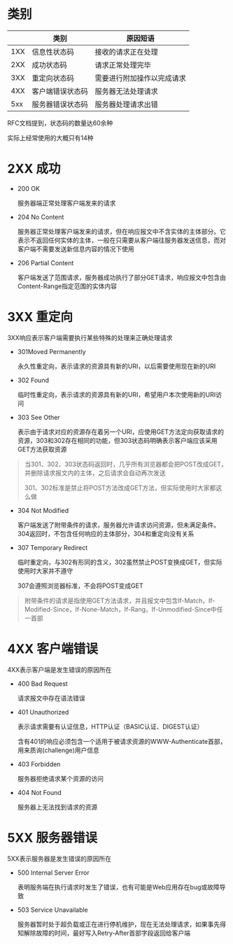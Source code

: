# 类别

|      | 类别             | 原因短语                   |
| ---- | ---------------- | -------------------------- |
| 1XX  | 信息性状态码     | 接收的请求正在处理         |
| 2XX  | 成功状态码       | 请求正常处理完毕           |
| 3XX  | 重定向状态码     | 需要进行附加操作以完成请求 |
| 4XX  | 客户端错误状态码 | 服务器无法处理请求         |
| 5xx  | 服务器错误状态码 | 服务器处理请求出错         |

RFC文档提到，状态码的数量达60余种

实际上经常使用的大概只有14种

# 2XX 成功

* 200 OK

  服务器端正常处理客户端发来的请求

* 204 No Content

  服务器正常处理客户端发来的请求，但在响应报文中不含实体的主体部分。它表示不返回任何实体的主体，一般在只需要从客户端往服务器发送信息，而对客户端不需要发送新信息内容的情况下使用

* 206 Partial Content

  客户端发送了范围请求，服务器成功执行了部分GET请求，响应报文中包含由Content-Range指定范围的实体内容

# 3XX 重定向

3XX响应表示客户端需要执行某些特殊的处理来正确处理请求

* 301Moved Permanently

  永久性重定向，表示请求的资源具有新的URI，以后需要使用现在新的URI

* 302 Found

  临时性重定向，表示请求的资源具有新的URI，希望用户本次使用新的URI访问

* 303 See Other

  表示由于请求对应的资源存在着另一个URI，应使用GET方法定向获取请求的资源，303和302存在相同的功能，但303状态码明确表示客户端应该采用GET方法获取资源

> 当301、302、303状态码返回时，几乎所有浏览器都会把POST改成GET，并删除请求报文内的主体，之后请求会自动再次发送
>
> 301、302标准是禁止将POST方法改成GET方法，但实际使用时大家都这么做

* 304 Not Modified

  客户端发送了附带条件的请求，服务器允许请求访问资源，但未满足条件。304返回时，不包含任何响应的主体部分，304和重定向没有关系

* 307 Temporary Redirect

  临时重定向，与302有形同的含义，302虽然禁止POST变换成GET，但实际使用时大家并不遵守

  307会遵照浏览器标准，不会将POST变成GET

> 附带条件的请求是指使用GET方法请求，并且报文中包含If-Match，If-Modified-Since，If-None-Match，If-Rang，If-Unmodified-Since中任一首部

# 4XX 客户端错误

4XX表示客户端是发生错误的原因所在

* 400 Bad Request

  请求报文中存在语法错误

* 401 Unauthorized

  表示请求需要有认证信息，HTTP认证（BASIC认证、DIGEST认证）

  含有401的响应必须包含一个适用于被请求资源的WWW-Authenticate首部，用来质询(challenge)用户信息

* 403 Forbidden

  服务器拒绝请求某个资源的访问

* 404 Not Found

  服务器上无法找到请求的资源

# 5XX 服务器错误

5XX表示服务器是发生错误的原因所在

* 500 Internal Server Error

  表明服务端在执行请求时发生了错误，也有可能是Web应用存在bug或故障导致

* 503 Service Unavailable

  服务器暂时处于超负载或正在进行停机维护，现在无法处理请求，如果事先得知解除故障的时间，最好写入Retry-After首部字段返回给客户端

